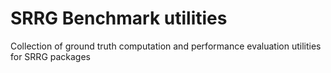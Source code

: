 # SRRG Benchmark utilities
Collection of ground truth computation and performance evaluation utilities for SRRG packages

